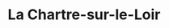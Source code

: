 ---
title: La Chartre-sur-le-Loir
url: /la-chartre-sur-le-loir/
latitude: 47.729
longitude: 0.573
---